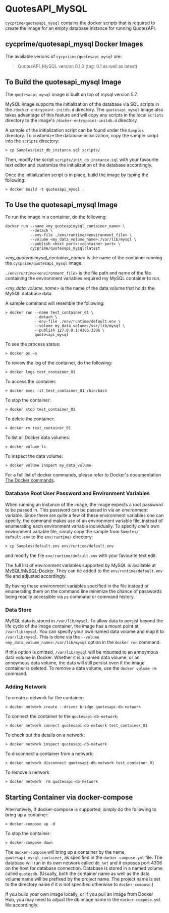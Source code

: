 # QuotesAPI_MySQL
`cycprime/quotesapi_mysql` contains the docker scripts that is required to create the image for an empty database instance for running QuotesAPI.

## cycprime/quotesapi_mysql Docker Images
The available verions of `cycpriime/quotesapi_mysql` are:

> QuotesAPI_MySQL version 0.1.0 (tag: 0.1 as well as latest)

## To Build the quotesapi_mysql Image
The `quotesaapi_mysql` image is built on top of mysql version 5.7.

MySQL image supports the initialization of the database via SQL scripts in the `/docker-entrypoint-initdb.d` directory.  The `quotesapi_mysql` image also takes advantage of this feature and will copy any scripts in the local `scripts` directory to the image's `/docker-entrypoint-initdb.d` directory.

A sample of the initialization script can be found under the `Samples` directory.  To customize the database initialization, copy the sample script into the `scripts` directory:

    > cp Samples/init_db_instance.sql scripts/

Then, modify the script `scripts/init_db_instance.sql` with your favourite text editor and customize the  initialization of the database accordingly.

Once the initialization script is in place, build the image by typing the following: 

    > docker build -t quotesapi_mysql .

## To Use the quotesapi_mysql Image
To run the image in a container, do the following:
	
~~~~
docker run --name <my_quoteapimysql_container_name> \
           --detach \
           --env-file ./env/runtime/<environment_file> \
           --volume <my_data_volume_name>:/var/lib/mysql \
           --publish <host port>:<container port> \
           cycprime/quotesapi_mysql:latest
~~~~

*<my_quoteapimysql_container_name>* is the name of the container running the `cycprime/quotesapi_mysql` image.

*`./env/runtime/<environment_file>`* is the file path and name of the file containing the environment variables required my MySQL container to run.  

*<my_data_volume_name>* is the name of the data volume that holds the MySQL database data.

A sample command will resemble the following:

    > docker run --name test_container_01 \
                 --detach \
                 --env-file ./env/runtime/default.env \
                 --volume my_data_volume:/var/lib/mysql \
                 --publish 127.0.0.1:4306:3306 \
                 quotesapi_mysql

To see the process status:

    > docker ps -a

To review the log of the container, do the following:

    > docker logs test_container_01 

To access the container:

    > docker exec -it test_container_01 /bin/bash

To stop the container:

    > docker stop test_container_01
    
To delete the container:

    > docker rm test_container_01

To list all Docker data volumes:

    > docker volume ls
    
To inspect the data volume:

    > docker volume inspect my_data_volume
    
For a full list of docker commands, please refer to Docker's documentation [The Docker commands](https://docs.docker.com/engine/reference/commandline/).

### Database Root User Password and Environment Variables
When running an instance of the image, the image expects a root password to be passed in.  This password can be passed in via an environment variable.  Since there are quite a few of these environment variables one can specify, the command makes use of an environment variable file, instead of enumerating each environment variable individually.  To specify one's own environment variable file, simply copy the sample from `Samples/
default.env` to the `env/runtime/` directory:

    > cp Samples/default.env env/runtime/default.env

and modify the file `env/runtime/default.env` with your favourite text edit.

The full list of environment variables supported by MySQL is available at [MySQL/MySQL-Docker](https://github.com/mysql/mysql-docker).  They can be added to the `env/runtime/default.env` file and adjusted accordingly.

By having these environment variables specified in the file instead of enumerating them on the command line minimize the chance of passwords being readily accessible via `ps` command or command history.

### Data Store
MySQL data is stored in `/var/lib/mysql`.  To allow data to persist beyond the life cycle of the image container, the image has a mount point at `/var/lib/mysql`.  You can specify your own named data volume and map it to `/var/lib/mysql`.  This is done via the `--volume <my_data_volume_name>:/var/lib/mysql` option in the `docker run`  command.

If this option is omitted, `/var/lib/mysql` will be mounted to an annoymous data volume in Docker.  Whether it is a named data volume, or an annoymous data volume, the data will still persist even if the image container is deleted.  To remove a data volume, use the `docker volume rm` command.  



### Adding Network
To create a network for the container:

    > docker network create --driver bridge quotesapi-db-network

To connect the container to the `quotesapi-db-network`:

    > docker network connect quotesapi-db-network test_container_01
    
To check out the details on a network:

    > docker network inspect quotesapi-db-network 

To disconnect a container from a network:

    > docker network disconnect quotesapi-db-network test_container_01

To remove a network

    > docker network  rm quotesapi-db-network

## Starting Container via docker-compose
Alternatively, if docker-compose is supported, simply do the following to bring up a container:

    > docker-compose up -d
    
To stop the container:

    > docker-compose down
    
The `docker-compose` will bring up a container by the name, `quotesapi_mysql_container`, as specified in the `docker-compose.yml` file.  The database will run in its own network called `db_net` and it exposes port 4306 on the host for database connection.  Database is stored in a named volume called `quotesdb`.  (Usually, both the container name as well as the data volume name will be prefixed by the project name.  The project name is set to the directory name if it is not specified otherwise to `docker-compose`.)

If you build your own image locally, or if you pull an image from Docker Hub, you may need to adjust the db image name in the `docker-compose.yml` file accordingly.
